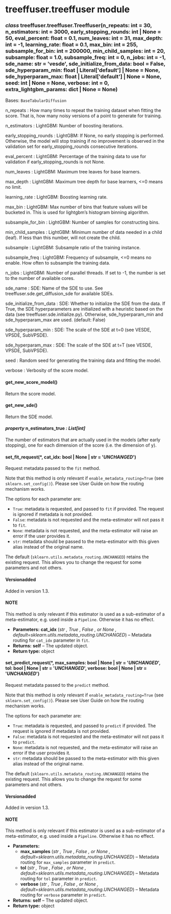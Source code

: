 # treeffuser.treeffuser module

### *class* treeffuser.treeffuser.Treeffuser(n_repeats: int = 30, n_estimators: int = 3000, early_stopping_rounds: int | None = 50, eval_percent: float = 0.1, num_leaves: int = 31, max_depth: int = -1, learning_rate: float = 0.1, max_bin: int = 255, subsample_for_bin: int = 200000, min_child_samples: int = 20, subsample: float = 1.0, subsample_freq: int = 0, n_jobs: int = -1, sde_name: str = 'vesde', sde_initialize_from_data: bool = False, sde_hyperparam_min: float | Literal['default'] | None = None, sde_hyperparam_max: float | Literal['default'] | None = None, seed: int | None = None, verbose: int = 0, extra_lightgbm_params: dict | None = None)

Bases: `BaseTabularDiffusion`

n_repeats
: How many times to repeat the training dataset when fitting the score. That is, how many
  noisy versions of a point to generate for training.

n_estimators
: LightGBM: Number of boosting iterations.

early_stopping_rounds
: LightGBM: If None, no early stopping is performed. Otherwise, the model will stop training
  if no improvement is observed in the validation set for early_stopping_rounds consecutive
  iterations.

eval_percent
: LightGBM: Percentage of the training data to use for validation if early_stopping_rounds
  is not None.

num_leaves
: LightGBM: Maximum tree leaves for base learners.

max_depth
: LightGBM: Maximum tree depth for base learners, <=0 means no limit.

learning_rate
: LightGBM: Boosting learning rate.

max_bin
: LightGBM: Max number of bins that feature values will be bucketed in. This is used for
  lightgbm’s histogram binning algorithm.

subsample_for_bin
: LightGBM: Number of samples for constructing bins.

min_child_samples
: LightGBM: Minimum number of data needed in a child (leaf). If less than this number, will
  not create the child.

subsample
: LightGBM: Subsample ratio of the training instance.

subsample_freq
: LightGBM: Frequency of subsample, <=0 means no enable. How often to subsample the training
  data.

n_jobs
: LightGBM: Number of parallel threads. If set to -1, the number is set to the number of available cores.

sde_name
: SDE: Name of the SDE to use. See treeffuser.sde.get_diffusion_sde for available SDEs.

sde_initialize_from_data
: SDE: Whether to initialize the SDE from the data. If True, the SDE hyperparameters are
  initialized with a heuristic based on the data (see treeffuser.sde.initialize.py).
  Otherwise, sde_hyperparam_min and sde_hyperparam_max are used. (default: False)

sde_hyperparam_min
: SDE: The scale of the SDE at t=0 (see VESDE, VPSDE, SubVPSDE).

sde_hyperparam_max
: SDE: The scale of the SDE at t=T (see VESDE, VPSDE, SubVPSDE).

seed
: Random seed for generating the training data and fitting the model.

verbose
: Verbosity of the score model.

#### get_new_score_model()

Return the score model.

#### get_new_sde()

Return the SDE model.

#### *property* n_estimators_true *: List[int]*

The number of estimators that are actually used in the models (after early stopping),
one for each dimension of the score (i.e. the dimension of y).

#### set_fit_request(\*, cat_idx: bool | None | str = '$UNCHANGED$')

Request metadata passed to the `fit` method.

Note that this method is only relevant if
`enable_metadata_routing=True` (see `sklearn.set_config()`).
Please see User Guide on how the routing
mechanism works.

The options for each parameter are:

- `True`: metadata is requested, and passed to `fit` if provided. The request is ignored if metadata is not provided.
- `False`: metadata is not requested and the meta-estimator will not pass it to `fit`.
- `None`: metadata is not requested, and the meta-estimator will raise an error if the user provides it.
- `str`: metadata should be passed to the meta-estimator with this given alias instead of the original name.

The default (`sklearn.utils.metadata_routing.UNCHANGED`) retains the
existing request. This allows you to change the request for some
parameters and not others.

#### Versionadded
Added in version 1.3.

#### NOTE
This method is only relevant if this estimator is used as a
sub-estimator of a meta-estimator, e.g. used inside a
`Pipeline`. Otherwise it has no effect.

* **Parameters:**
  **cat_idx** (*str* *,* *True* *,* *False* *, or* *None* *,*                     *default=sklearn.utils.metadata_routing.UNCHANGED*) – Metadata routing for `cat_idx` parameter in `fit`.
* **Returns:**
  **self** – The updated object.
* **Return type:**
  object

#### set_predict_request(\*, max_samples: bool | None | str = '$UNCHANGED$', tol: bool | None | str = '$UNCHANGED$', verbose: bool | None | str = '$UNCHANGED$')

Request metadata passed to the `predict` method.

Note that this method is only relevant if
`enable_metadata_routing=True` (see `sklearn.set_config()`).
Please see User Guide on how the routing
mechanism works.

The options for each parameter are:

- `True`: metadata is requested, and passed to `predict` if provided. The request is ignored if metadata is not provided.
- `False`: metadata is not requested and the meta-estimator will not pass it to `predict`.
- `None`: metadata is not requested, and the meta-estimator will raise an error if the user provides it.
- `str`: metadata should be passed to the meta-estimator with this given alias instead of the original name.

The default (`sklearn.utils.metadata_routing.UNCHANGED`) retains the
existing request. This allows you to change the request for some
parameters and not others.

#### Versionadded
Added in version 1.3.

#### NOTE
This method is only relevant if this estimator is used as a
sub-estimator of a meta-estimator, e.g. used inside a
`Pipeline`. Otherwise it has no effect.

* **Parameters:**
  * **max_samples** (*str* *,* *True* *,* *False* *, or* *None* *,*                     *default=sklearn.utils.metadata_routing.UNCHANGED*) – Metadata routing for `max_samples` parameter in `predict`.
  * **tol** (*str* *,* *True* *,* *False* *, or* *None* *,*                     *default=sklearn.utils.metadata_routing.UNCHANGED*) – Metadata routing for `tol` parameter in `predict`.
  * **verbose** (*str* *,* *True* *,* *False* *, or* *None* *,*                     *default=sklearn.utils.metadata_routing.UNCHANGED*) – Metadata routing for `verbose` parameter in `predict`.
* **Returns:**
  **self** – The updated object.
* **Return type:**
  object
